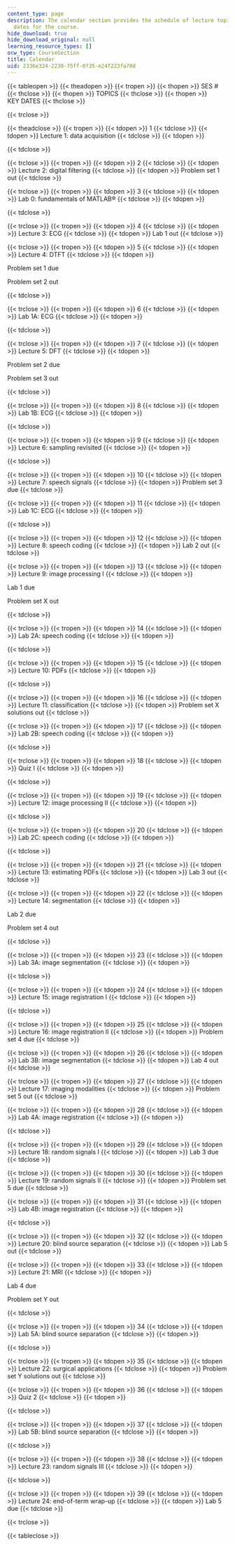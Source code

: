 ```yaml
---
content_type: page
description: The calendar section provides the schedule of lecture topics and key
  dates for the course.
hide_download: true
hide_download_original: null
learning_resource_types: []
ocw_type: CourseSection
title: Calendar
uid: 2336e324-2230-75ff-0f35-e24f223fa70d
---
```


{{< tableopen >}}
{{< theadopen >}}
{{< tropen >}}
{{< thopen >}}
SES #
{{< thclose >}}
{{< thopen >}}
TOPICS
{{< thclose >}}
{{< thopen >}}
KEY DATES
{{< thclose >}}

{{< trclose >}}

{{< theadclose >}}
{{< tropen >}}
{{< tdopen >}}
1
{{< tdclose >}}
{{< tdopen >}}
Lecture 1: data acquisition
{{< tdclose >}}
{{< tdopen >}}

{{< tdclose >}}

{{< trclose >}}
{{< tropen >}}
{{< tdopen >}}
2
{{< tdclose >}}
{{< tdopen >}}
Lecture 2: digital filtering
{{< tdclose >}}
{{< tdopen >}}
Problem set 1 out
{{< tdclose >}}

{{< trclose >}}
{{< tropen >}}
{{< tdopen >}}
3
{{< tdclose >}}
{{< tdopen >}}
Lab 0: fundamentals of MATLAB®
{{< tdclose >}}
{{< tdopen >}}

{{< tdclose >}}

{{< trclose >}}
{{< tropen >}}
{{< tdopen >}}
4
{{< tdclose >}}
{{< tdopen >}}
Lecture 3: ECG
{{< tdclose >}}
{{< tdopen >}}
Lab 1 out
{{< tdclose >}}

{{< trclose >}}
{{< tropen >}}
{{< tdopen >}}
5
{{< tdclose >}}
{{< tdopen >}}
Lecture 4: DTFT
{{< tdclose >}}
{{< tdopen >}}


Problem set 1 due

Problem set 2 out


{{< tdclose >}}

{{< trclose >}}
{{< tropen >}}
{{< tdopen >}}
6
{{< tdclose >}}
{{< tdopen >}}
Lab 1A: ECG
{{< tdclose >}}
{{< tdopen >}}

{{< tdclose >}}

{{< trclose >}}
{{< tropen >}}
{{< tdopen >}}
7
{{< tdclose >}}
{{< tdopen >}}
Lecture 5: DFT
{{< tdclose >}}
{{< tdopen >}}


Problem set 2 due

Problem set 3 out


{{< tdclose >}}

{{< trclose >}}
{{< tropen >}}
{{< tdopen >}}
8
{{< tdclose >}}
{{< tdopen >}}
Lab 1B: ECG
{{< tdclose >}}
{{< tdopen >}}

{{< tdclose >}}

{{< trclose >}}
{{< tropen >}}
{{< tdopen >}}
9
{{< tdclose >}}
{{< tdopen >}}
Lecture 6: sampling revisited
{{< tdclose >}}
{{< tdopen >}}

{{< tdclose >}}

{{< trclose >}}
{{< tropen >}}
{{< tdopen >}}
10
{{< tdclose >}}
{{< tdopen >}}
Lecture 7: speech signals
{{< tdclose >}}
{{< tdopen >}}
Problem set 3 due
{{< tdclose >}}

{{< trclose >}}
{{< tropen >}}
{{< tdopen >}}
11
{{< tdclose >}}
{{< tdopen >}}
Lab 1C: ECG
{{< tdclose >}}
{{< tdopen >}}

{{< tdclose >}}

{{< trclose >}}
{{< tropen >}}
{{< tdopen >}}
12
{{< tdclose >}}
{{< tdopen >}}
Lecture 8: speech coding
{{< tdclose >}}
{{< tdopen >}}
Lab 2 out
{{< tdclose >}}

{{< trclose >}}
{{< tropen >}}
{{< tdopen >}}
13
{{< tdclose >}}
{{< tdopen >}}
Lecture 9: image processing I
{{< tdclose >}}
{{< tdopen >}}


Lab 1 due

Problem set X out


{{< tdclose >}}

{{< trclose >}}
{{< tropen >}}
{{< tdopen >}}
14
{{< tdclose >}}
{{< tdopen >}}
Lab 2A: speech coding
{{< tdclose >}}
{{< tdopen >}}

{{< tdclose >}}

{{< trclose >}}
{{< tropen >}}
{{< tdopen >}}
15
{{< tdclose >}}
{{< tdopen >}}
Lecture 10: PDFs
{{< tdclose >}}
{{< tdopen >}}

{{< tdclose >}}

{{< trclose >}}
{{< tropen >}}
{{< tdopen >}}
16
{{< tdclose >}}
{{< tdopen >}}
Lecture 11: classification
{{< tdclose >}}
{{< tdopen >}}
Problem set X solutions out
{{< tdclose >}}

{{< trclose >}}
{{< tropen >}}
{{< tdopen >}}
17
{{< tdclose >}}
{{< tdopen >}}
Lab 2B: speech coding
{{< tdclose >}}
{{< tdopen >}}

{{< tdclose >}}

{{< trclose >}}
{{< tropen >}}
{{< tdopen >}}
18
{{< tdclose >}}
{{< tdopen >}}
Quiz I
{{< tdclose >}}
{{< tdopen >}}

{{< tdclose >}}

{{< trclose >}}
{{< tropen >}}
{{< tdopen >}}
19
{{< tdclose >}}
{{< tdopen >}}
Lecture 12: image processing II
{{< tdclose >}}
{{< tdopen >}}

{{< tdclose >}}

{{< trclose >}}
{{< tropen >}}
{{< tdopen >}}
20
{{< tdclose >}}
{{< tdopen >}}
Lab 2C: speech coding
{{< tdclose >}}
{{< tdopen >}}

{{< tdclose >}}

{{< trclose >}}
{{< tropen >}}
{{< tdopen >}}
21
{{< tdclose >}}
{{< tdopen >}}
Lecture 13: estimating PDFs
{{< tdclose >}}
{{< tdopen >}}
Lab 3 out
{{< tdclose >}}

{{< trclose >}}
{{< tropen >}}
{{< tdopen >}}
22
{{< tdclose >}}
{{< tdopen >}}
Lecture 14: segmentation
{{< tdclose >}}
{{< tdopen >}}


Lab 2 due

Problem set 4 out


{{< tdclose >}}

{{< trclose >}}
{{< tropen >}}
{{< tdopen >}}
23
{{< tdclose >}}
{{< tdopen >}}
Lab 3A: image segmentation
{{< tdclose >}}
{{< tdopen >}}

{{< tdclose >}}

{{< trclose >}}
{{< tropen >}}
{{< tdopen >}}
24
{{< tdclose >}}
{{< tdopen >}}
Lecture 15: image registration I
{{< tdclose >}}
{{< tdopen >}}

{{< tdclose >}}

{{< trclose >}}
{{< tropen >}}
{{< tdopen >}}
25
{{< tdclose >}}
{{< tdopen >}}
Lecture 16: image registration II
{{< tdclose >}}
{{< tdopen >}}
Problem set 4 due
{{< tdclose >}}

{{< trclose >}}
{{< tropen >}}
{{< tdopen >}}
26
{{< tdclose >}}
{{< tdopen >}}
Lab 3B: image segmentation
{{< tdclose >}}
{{< tdopen >}}
Lab 4 out
{{< tdclose >}}

{{< trclose >}}
{{< tropen >}}
{{< tdopen >}}
27
{{< tdclose >}}
{{< tdopen >}}
Lecture 17: imaging modalities
{{< tdclose >}}
{{< tdopen >}}
Problem set 5 out
{{< tdclose >}}

{{< trclose >}}
{{< tropen >}}
{{< tdopen >}}
28
{{< tdclose >}}
{{< tdopen >}}
Lab 4A: image registration
{{< tdclose >}}
{{< tdopen >}}

{{< tdclose >}}

{{< trclose >}}
{{< tropen >}}
{{< tdopen >}}
29
{{< tdclose >}}
{{< tdopen >}}
Lecture 18: random signals I
{{< tdclose >}}
{{< tdopen >}}
Lab 3 due
{{< tdclose >}}

{{< trclose >}}
{{< tropen >}}
{{< tdopen >}}
30
{{< tdclose >}}
{{< tdopen >}}
Lecture 19: random signals II
{{< tdclose >}}
{{< tdopen >}}
Problem set 5 due
{{< tdclose >}}

{{< trclose >}}
{{< tropen >}}
{{< tdopen >}}
31
{{< tdclose >}}
{{< tdopen >}}
Lab 4B: image registration
{{< tdclose >}}
{{< tdopen >}}

{{< tdclose >}}

{{< trclose >}}
{{< tropen >}}
{{< tdopen >}}
32
{{< tdclose >}}
{{< tdopen >}}
Lecture 20: blind source separation
{{< tdclose >}}
{{< tdopen >}}
Lab 5 out
{{< tdclose >}}

{{< trclose >}}
{{< tropen >}}
{{< tdopen >}}
33
{{< tdclose >}}
{{< tdopen >}}
Lecture 21: MRI
{{< tdclose >}}
{{< tdopen >}}


Lab 4 due

Problem set Y out


{{< tdclose >}}

{{< trclose >}}
{{< tropen >}}
{{< tdopen >}}
34
{{< tdclose >}}
{{< tdopen >}}
Lab 5A: blind source separation
{{< tdclose >}}
{{< tdopen >}}

{{< tdclose >}}

{{< trclose >}}
{{< tropen >}}
{{< tdopen >}}
35
{{< tdclose >}}
{{< tdopen >}}
Lecture 22: surgical applications
{{< tdclose >}}
{{< tdopen >}}
Problem set Y solutions out
{{< tdclose >}}

{{< trclose >}}
{{< tropen >}}
{{< tdopen >}}
36
{{< tdclose >}}
{{< tdopen >}}
Quiz 2
{{< tdclose >}}
{{< tdopen >}}

{{< tdclose >}}

{{< trclose >}}
{{< tropen >}}
{{< tdopen >}}
37
{{< tdclose >}}
{{< tdopen >}}
Lab 5B: blind source separation
{{< tdclose >}}
{{< tdopen >}}

{{< tdclose >}}

{{< trclose >}}
{{< tropen >}}
{{< tdopen >}}
38
{{< tdclose >}}
{{< tdopen >}}
Lecture 23: random signals III
{{< tdclose >}}
{{< tdopen >}}

{{< tdclose >}}

{{< trclose >}}
{{< tropen >}}
{{< tdopen >}}
39
{{< tdclose >}}
{{< tdopen >}}
Lecture 24: end-of-term wrap-up
{{< tdclose >}}
{{< tdopen >}}
Lab 5 due
{{< tdclose >}}

{{< trclose >}}

{{< tableclose >}}